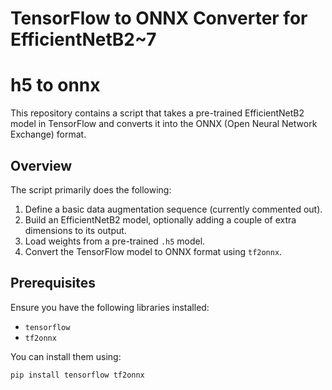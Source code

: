 # TensorFlow to ONNX Converter for EfficientNetB2~7
# h5 to onnx

This repository contains a script that takes a pre-trained EfficientNetB2 model in TensorFlow and converts it into the ONNX (Open Neural Network Exchange) format. 

## Overview

The script primarily does the following:

1. Define a basic data augmentation sequence (currently commented out).
2. Build an EfficientNetB2 model, optionally adding a couple of extra dimensions to its output.
3. Load weights from a pre-trained `.h5` model.
4. Convert the TensorFlow model to ONNX format using `tf2onnx`.

## Prerequisites

Ensure you have the following libraries installed:

- `tensorflow`
- `tf2onnx`

You can install them using:

```bash
pip install tensorflow tf2onnx
